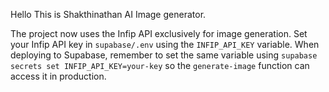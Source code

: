 Hello
This is Shakthinathan AI Image generator.

The project now uses the Infip API exclusively for image generation.
Set your Infip API key in `supabase/.env` using the `INFIP_API_KEY` variable.
When deploying to Supabase, remember to set the same variable using
`supabase secrets set INFIP_API_KEY=your-key` so the `generate-image`
function can access it in production.

